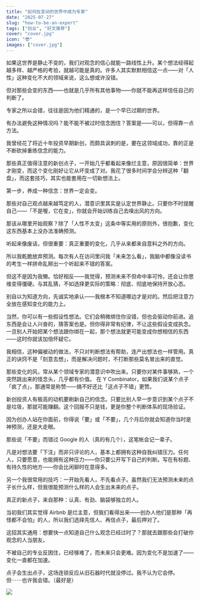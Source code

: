 ```yaml
---
title: "如何在变动的世界中成为专家"
date: "2025-07-27"
slug: "how-to-be-an-expert"
tags: ["创业", "好文推荐"]
cover: "cover.jpg"
icon: "😎"
images: ["cover.jpg"]
---
```

如果这世界是静止不变的，我们对观念的信心就能一路线性上升。某个想法经得起越多样、越严格的考验，就越可能是真的。许多人其实默默相信这一点——对「人性」这种变化不大的领域来说，这么想或许没错。



但对那些会变的东西——也就是几乎所有其他事物——你就不能再这样信任自己的判断了。



专家之所以会错，往往是因为他们精通的，是一个早已过期的世界。



有办法避免这种情况吗？能不能不被过时信念困住？答案是——可以，但得靠一点方法。



我曾经花了将近十年投资早期新创，而颇具讽刺的是，要在这领域成功，靠的正是不断砍掉重练信念的能力。



那些真正值得注意的新创点子，一开始几乎都看起来像烂主意，原因很简单：世界才刚变，而这个变化刚好让它从坏变成了对。我花了很多时间学会分辨这种「翻盘」，而这套技巧，其实也能套用在一切新想法上。



第一步，养成一种信念：世界一定会变。



那些对自己观点越来越笃定的人，潜意识里其实是认定世界静止。只要你不时提醒自己——「不是喔，它在变」，你就会开始训练自己去嗅出风的方向。



那该从哪里开始观察？除了「人性不太变」这条中等实用的原则外，很抱歉，变化这东西基本上没办法准确预测。



听起来像废话，但很重要：真正重要的变化，几乎从来都来自意料之外的方向。



所以我乾脆放弃预测。每次有人在访问里问我「未来怎么看」，我脑中都像没读书的考生一样拼命乱掰出一个听起来不错的答案。



但这不是因为我懒。恰好相反——我觉得，预测未来不但命中率可怜，还会让你思维变得僵硬。与其乱猜，不如选择更实际的策略：彻底、彻底地保持开放心态。



别自以为知道方向，先诚实地承认——我根本不知道哪边才是对的。然后把注意力全放在感知变化的能力上。



当然，你可以有一些假设性想法。它们会稍微绑住你没错，但也会驱动你前进。追东西是会让人兴奋的，猜答案也是。但你得非常有纪律，不让这些假设变成执念。
一旦别人开始把某个想法跟你绑在一起，那个想法就更可能变成你想相信的东西——这时你就该加倍怀疑它。



我相信，这种偏被动的做法，不只对判断想法有帮助，连产出想法也一样管用。真正的诀窍不是「刻意去想」，而是解决问题时，不打断那些莫名冒出来的直觉。



那些变化的风，常从某个领域专家的潜意识中吹出来。只要你对某件事够熟，一个突然跳出来的怪念头，几乎都有价值。
在 Y Combinator，如果我们说某个点子「疯了点」，那通常是称赞——搞不好还比「这点子不错」更赞。



新创投资人有极高的动机要刷新自己的信念。只要比别人早一步意识到某个点子不是垃圾，那就可能赚翻。这个回报不只是钱，更是你整个判断体系的现场验证。



因为创办人站在你面前，你得说「要」或「不要」，几个月后你就会知道你当时是神预测，还是大走眼。



那些说「不要」而错过 Google 的人（真的有几个），这笔帐会记一辈子。



凡是对想法要「下注」而非只评论的人，基本上都拥有这种自我纠错压力。任何人，只要愿意，也能拥有这种压力——你只要公开写下自己的判断。写在有标题、有持久性的地方——你会比闲聊时在意得多。



另一个我很常用的技巧：一开始先看人，不先看点子。虽然我们无法预测未来的点子长什么样，但我很能预测什么样的人会生出未来的点子。



真正的新点子，来自那种：认真、有劲、脑袋够独立的人。



当初我们其实觉得 Airbnb 是烂主意，但我们看得出来——创办人他们是那种「再怪都不会怕」的人，所以我们选择先信人、再信点子，最后押对了。



这招其实通用：想要快一点知道自己什么观念已经过时了？那就去跟那些会打破你观念的人当朋友。



不被自己的专业反困住，已经够难了，而未来只会更难。因为变化不是加速了——变化一直都在加速。



点子会生出点子，这场连锁反应从旧石器时代就没停过。我不认为它会停。
但⋯⋯也许我会错。（最好是）




![](https://prod-files-secure.s3.us-west-2.amazonaws.com/112d0858-5090-4d34-a606-b75eb8d65fd2/46476355-9cf3-4e99-9b7a-3531bc426380/1000202064.png?X-Amz-Algorithm=AWS4-HMAC-SHA256&X-Amz-Content-Sha256=UNSIGNED-PAYLOAD&X-Amz-Credential=ASIAZI2LB4665YGDW7NC%2F20250904%2Fus-west-2%2Fs3%2Faws4_request&X-Amz-Date=20250904T144629Z&X-Amz-Expires=3600&X-Amz-Security-Token=IQoJb3JpZ2luX2VjEPb%2F%2F%2F%2F%2F%2F%2F%2F%2F%2FwEaCXVzLXdlc3QtMiJIMEYCIQD6x5BLOv3YVtgRrs%2FFPmAEYrAdIJbFSoK3d2QQgc2sygIhALhHjjA%2FtbCt1ayXX%2FNHEOTFTitVI%2Bn032XyqWpK1RVeKv8DCF8QABoMNjM3NDIzMTgzODA1IgzINMQPPlCBqqLFVfAq3ANiG7pjRpNRU991zgIFQXmjWWJL7ds2jrOF90jycpsTtwTRx%2BUmQokPEWdS4mR2UrWubdtuop7qvzXNpeEMuOa10gC7cNgnbm6o8xDOCKPz0BnDO0jDXOgjE%2BDmk%2FA7LrPYzdZnTByGI7pBUXjmvKCMIZcQptcU4JcKl%2FdEZe7ELqhmS2PX5hAMVyDv7uyPyWrHLqrlTZKJZFWxoH2jkRQVjAP%2FQLOev5x%2B2By68DBVk21om5KuJG%2BFa75JqnNeWZdEkGa7vFAN6%2BvxejXtY%2B6k78PNq24irv%2FkMEzwLYvsc9nkw1TvBoOgol1VSZ666NcitnSsgZxg8KSbCRC0FcCnbr%2F73dxZeWe0vkh4E19C1BUo24Z3tX%2FARnPSRaLxO6IU1N3xP5d0VM3pjkq2rlly%2FehxsounBxbeoNsO8BZkEhcCKc2ABaj0bpLOx6GLJx0EujCKDINcv%2FExzhrh7C568hHrWTTbOByqFonI5rvSQ8t1oGkD9JxpwV4xajgjnIWLZx54pwGuBlm2j4Q4MvZogtoj3urnrU%2BD9%2FZbbCbFyUMZP8gNjjI1tEPyzlV20XAv0cXPWL6kPSnYUJygIU1ZHHZkk1jJ6K56LyY%2F%2BsnJtmX0U7iPjMvEa5IUjzCbt%2BbFBjqkAcnIpjKG7KEXu646s9B2GN%2BOP8tNCFhfBjV1YkG8JCDlcIulpt1Woj6t5TfeDp%2Fzi7FEWAy9KT73DeT9IMZWVY3w2xi5YmALyHitBxGgrXNwh01gNicjVH3WsT2NaomWoVCBUpi14Hkrd3HwwQI8lCOX3U0XIEWEyR3SGWX8f765b8kSkG54IVPE3%2FlpyQOwlfbCUUXRVeGckqtaP%2FSmhQraQuNB&X-Amz-Signature=416797c9c5b1b733296343407c4706f9d4a291e88a4975bb0a02abdf56fafab2&X-Amz-SignedHeaders=host&x-amz-checksum-mode=ENABLED&x-id=GetObject)

